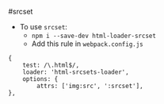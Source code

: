 #srcset
- To use `srcset`:
    - `npm i --save-dev html-loader-srcset`
    - Add this rule in `webpack.config.js`
  
```
{
    test: /\.html$/,
    loader: 'html-srcsets-loader',
    options: {
        attrs: ['img:src', ':srcset'],
},
